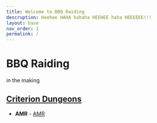 ```yaml
---
title: Welcome to BBQ Raiding
descruption: Heehee HAHA hahaha HEEHEE haha HEEEEEE!!!
layout: base
nav_order: 1
permalink: /
---
```

# BBQ Raiding
in the making

## [Criterion Dungeons](/criterion_dungeon/README.md)
- **AMR** - [AMR](/criterion_dungeon/AMR/README.md)